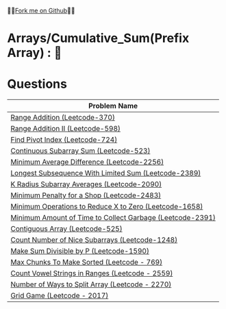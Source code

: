 🚩🚩<a href="https://github.com/MAZHARMIK">Fork me on Github</a>🚩🚩

# Arrays/Cumulative_Sum(Prefix Array) : :triangular_flag_on_post:

<h1>Questions</h1>
<table id = "example" class="SectionTable display" >
		<thead>
      <th>Problem Name</th>
		</thead>
		<tbody>
			<tr>
          			  <td>
					  <a href="https://github.com/MAZHARMIK/Interview_DS_Algo/blob/master/Arrays/Cumulative_Sum(Prefix%20Array)/Range%20Addition.cpp">Range Addition (Leetcode-370)</a>
				  </td>
      			</tr>
			<tr>
          			  <td>
					  <a href="https://github.com/MAZHARMIK/Interview_DS_Algo/blob/master/Arrays/Cumulative_Sum(Prefix%20Array)/Range%20Addition%20II.cpp">Range Addition II (Leetcode-598)</a>
				  </td>
      			</tr>
			<tr>
          			  <td>
					  <a href="https://github.com/MAZHARMIK/Interview_DS_Algo/blob/master/Arrays/Cumulative_Sum(Prefix%20Array)/Find%20Pivot%20Index.cpp">Find Pivot Index (Leetcode-724)</a>
				  </td>
      			</tr>
			<tr>
          			  <td>
					  <a href="https://github.com/MAZHARMIK/Interview_DS_Algo/blob/master/Arrays/Cumulative_Sum(Prefix%20Array)/Continuous%20Subarray%20Sum.cpp">Continuous Subarray Sum (Leetcode-523)</a>
				  </td>
      			</tr>
			<tr>
          			  <td>
					  <a href="https://github.com/MAZHARMIK/Interview_DS_Algo/blob/master/Arrays/Cumulative_Sum(Prefix%20Array)/Minimum%20Average%20Difference.cpp"> Minimum Average Difference (Leetcode-2256)</a>
				  </td>
      			</tr>
			<tr>
          			  <td>
					  <a href="https://github.com/MAZHARMIK/Interview_DS_Algo/blob/master/Arrays/Cumulative_Sum(Prefix%20Array)/Longest%20Subsequence%20With%20Limited%20Sum.cpp"> Longest Subsequence With Limited Sum (Leetcode-2389)</a>
				  </td>
      			</tr>
			<tr>
          			  <td>
					  <a href="https://github.com/MAZHARMIK/Interview_DS_Algo/blob/master/Arrays/Cumulative_Sum(Prefix%20Array)/K%20Radius%20Subarray%20Averages.cpp"> K Radius Subarray Averages (Leetcode-2090)</a>
				  </td>
      			</tr>
			<tr>
          			  <td>
					  <a href="https://github.com/MAZHARMIK/Interview_DS_Algo/blob/master/Arrays/Cumulative_Sum(Prefix%20Array)/Minimum%20Penalty%20for%20a%20Shop.cpp"> Minimum Penalty for a Shop (Leetcode-2483)</a>
				  </td>
      			</tr>
			<tr>
          			  <td>
					  <a href="https://github.com/MAZHARMIK/Interview_DS_Algo/blob/master/Arrays/Cumulative_Sum(Prefix%20Array)/Minimum%20Operations%20to%20Reduce%20X%20to%20Zero.cpp"> Minimum Operations to Reduce X to Zero (Leetcode-1658)</a>
				  </td>
      			</tr>
			<tr>
          			  <td>
					  <a href="https://github.com/MAZHARMIK/Interview_DS_Algo/blob/master/Arrays/Cumulative_Sum(Prefix%20Array)/Minimum%20Amount%20of%20Time%20to%20Collect%20Garbage.cpp"> Minimum Amount of Time to Collect Garbage (Leetcode-2391)</a>
				  </td>
      			</tr>
			<tr>
          			  <td>
					  <a href="https://github.com/MAZHARMIK/Interview_DS_Algo/blob/master/Arrays/Cumulative_Sum(Prefix%20Array)/Contiguous%20Array.cpp"> Contiguous Array (Leetcode-525)</a>
				  </td>
      			</tr>
			<tr>
          			  <td>
					  <a href="https://github.com/MAZHARMIK/Interview_DS_Algo/blob/master/Arrays/Cumulative_Sum(Prefix%20Array)/Count%20Number%20of%20Nice%20Subarrays.cpp"> Count Number of Nice Subarrays (Leetcode-1248)</a>
				  </td>
      			</tr>
			<tr>
          			  <td>
					  <a href="https://github.com/MAZHARMIK/Interview_DS_Algo/blob/master/Arrays/Cumulative_Sum(Prefix%20Array)/Make%20Sum%20Divisible%20by%20P.cpp"> Make Sum Divisible by P (Leetcode-1590)</a>
				  </td>
      			</tr>
			<tr>
          			  <td>
					  <a href="https://github.com/MAZHARMIK/Interview_DS_Algo/blob/master/Arrays/Cumulative_Sum(Prefix%20Array)/Max%20Chunks%20To%20Make%20Sorted.cpp"> Max Chunks To Make Sorted (Leetcode - 769)</a>
				  </td>
      			</tr>
			<tr>
          			  <td>
					  <a href="https://github.com/MAZHARMIK/Interview_DS_Algo/blob/master/Arrays/Cumulative_Sum(Prefix%20Array)/Count%20Vowel%20Strings%20in%20Ranges.cpp"> Count Vowel Strings in Ranges (Leetcode - 2559)</a>
				  </td>
      			</tr>
			<tr>
          			  <td>
					  <a href="https://github.com/MAZHARMIK/Interview_DS_Algo/blob/master/Arrays/Cumulative_Sum(Prefix%20Array)/Number%20of%20Ways%20to%20Split%20Array.cpp"> Number of Ways to Split Array (Leetcode - 2270)</a>
				  </td>
      			</tr>
			<tr>
          			  <td>
					  <a href="https://github.com/MAZHARMIK/Interview_DS_Algo/blob/master/Arrays/Cumulative_Sum(Prefix%20Array)/Grid%20Game.cpp"> Grid Game (Leetcode - 2017)</a>
				  </td>
      			</tr>
		</tbody>
</table>

